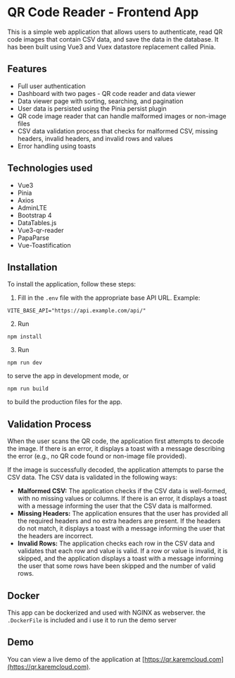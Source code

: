 QR Code Reader - Frontend App
=============================

This is a simple web application that allows users to authenticate, read QR code images that contain CSV data, and save the data in the database. It has been built using Vue3 and Vuex datastore replacement called Pinia.

Features
--------

*   Full user authentication
*   Dashboard with two pages - QR code reader and data viewer
*   Data viewer page with sorting, searching, and pagination
*   User data is persisted using the Pinia persist plugin
*   QR code image reader that can handle malformed images or non-image files
*   CSV data validation process that checks for malformed CSV, missing headers, invalid headers, and invalid rows and values
*   Error handling using toasts

Technologies used
-----------------

*   Vue3
*   Pinia
*   Axios
*   AdminLTE
*   Bootstrap 4
*   DataTables.js
*   Vue3-qr-reader
*   PapaParse
*   Vue-Toastification

Installation
------------

To install the application, follow these steps:

1.  Fill in the `.env` file with the appropriate base API URL. Example: 
```dotenv
VITE_BASE_API="https://api.example.com/api/"
```
2.  Run 
```shell
npm install
```

3.  Run 
```shell
npm run dev
``` 
to serve the app in development mode, or 
```shell
npm run build
```
 to build the production files for the app.

Validation Process
------------------

When the user scans the QR code, the application first attempts to decode the image. If there is an error, it displays a toast with a message describing the error (e.g., no QR code found or non-image file provided).

If the image is successfully decoded, the application attempts to parse the CSV data. The CSV data is validated in the following ways:

*   **Malformed CSV:** The application checks if the CSV data is well-formed, with no missing values or columns. If there is an error, it displays a toast with a message informing the user that the CSV data is malformed.
*   **Missing Headers:** The application ensures that the user has provided all the required headers and no extra headers are present. If the headers do not match, it displays a toast with a message informing the user that the headers are incorrect.
*   **Invalid Rows:** The application checks each row in the CSV data and validates that each row and value is valid. If a row or value is invalid, it is skipped, and the application displays a toast with a message informing the user that some rows have been skipped and the number of valid rows.

Docker
------
This app can be dockerized and used with NGINX as webserver.
the `.DockerFile` is included and i use it to run the demo server

Demo
----

You can view a live demo of the application at [https://qr.karemcloud.com](https://qr.karemcloud.com).
